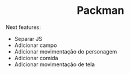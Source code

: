 <h1 align="center"> Packman </h1>

Next features:
- Separar JS
- Adicionar campo
- Adicionar movimentação do personagem
- Adicionar comida
- Adicionar movimentação de tela


